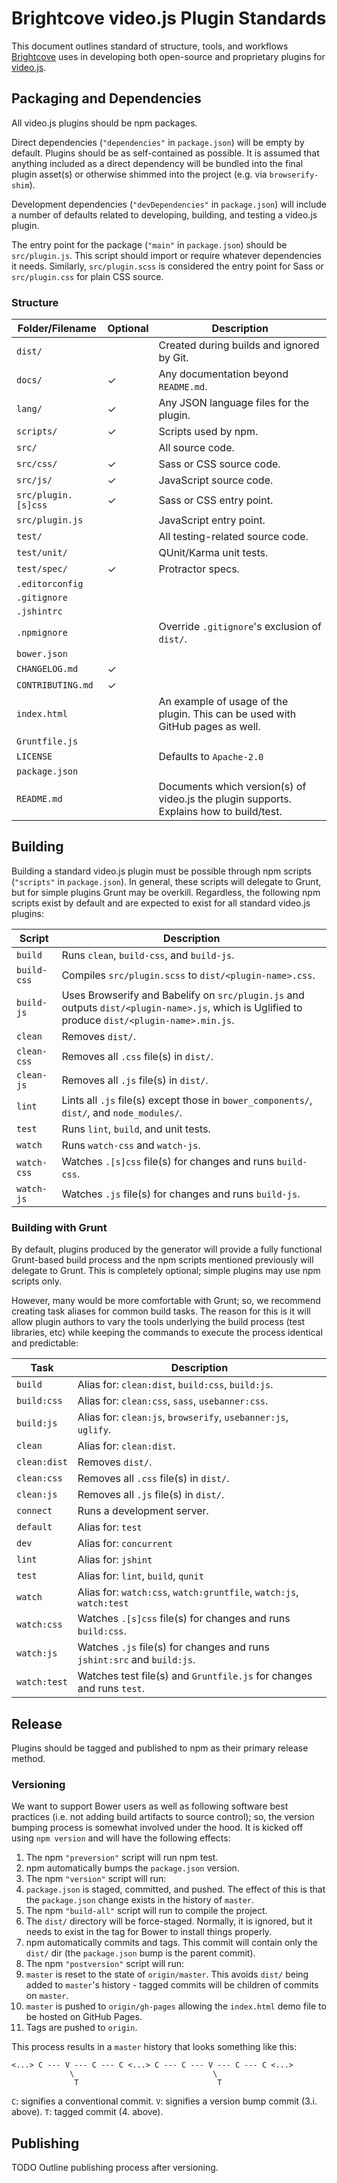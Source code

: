 # Brightcove video.js Plugin Standards

This document outlines standard of structure, tools, and workflows [Brightcove](https://www.brightcove.com) uses in developing both open-source and proprietary plugins for [video.js](http://videojs.com).

## Packaging and Dependencies

All video.js plugins should be npm packages.

Direct dependencies (`"dependencies"` in `package.json`) will be empty by default. Plugins should be as self-contained as possible. It is assumed that anything included as a direct dependency will be bundled into the final plugin asset(s) or otherwise shimmed into the project (e.g. via `browserify-shim`).

Development dependencies (`"devDependencies"` in `package.json`) will include a number of defaults related to developing, building, and testing a video.js plugin.

The entry point for the package (`"main"` in `package.json`) should be `src/plugin.js`. This script should import or require whatever dependencies it needs. Similarly, `src/plugin.scss` is considered the entry point for Sass or `src/plugin.css` for plain CSS source.

### Structure

Folder/Filename     | Optional | Description
------------------- | -------- | -----------
`dist/`             |          | Created during builds and ignored by Git.
`docs/`             | ✓        | Any documentation beyond `README.md`.
`lang/`             | ✓        | Any JSON language files for the plugin.
`scripts/`          | ✓        | Scripts used by npm.
`src/`              |          | All source code.
`src/css/`          | ✓        | Sass or CSS source code.
`src/js/`           | ✓        | JavaScript source code.
`src/plugin.[s]css` | ✓        | Sass or CSS entry point.
`src/plugin.js`     |          | JavaScript entry point.
`test/`             |          | All testing-related source code.
`test/unit/`        |          | QUnit/Karma unit tests.
`test/spec/`        | ✓        | Protractor specs.
`.editorconfig`     |          |
`.gitignore`        |          |
`.jshintrc`         |          |
`.npmignore`        |          | Override `.gitignore`'s exclusion of `dist/`.
`bower.json`        |          |
`CHANGELOG.md`      | ✓        | 
`CONTRIBUTING.md`   | ✓        |
`index.html`        |          | An example of usage of the plugin. This can be used with GitHub pages as well.
`Gruntfile.js`      |          |
`LICENSE`           |          | Defaults to `Apache-2.0`
`package.json`      |          |
`README.md`         |          | Documents which version(s) of video.js the plugin supports. Explains how to build/test.

## Building

Building a standard video.js plugin must be possible through npm scripts (`"scripts"` in `package.json`). In general, these scripts will delegate to Grunt, but for simple plugins Grunt may be overkill. Regardless, the following npm scripts exist by default and are expected to exist for all standard video.js plugins:

Script      | Description
----------- | -----------
`build`     | Runs `clean`, `build-css`, and `build-js`.
`build-css` | Compiles `src/plugin.scss` to `dist/<plugin-name>.css`.
`build-js`  | Uses Browserify and Babelify on `src/plugin.js` and outputs `dist/<plugin-name>.js`, which is Uglified to produce `dist/<plugin-name>.min.js`.
`clean`     | Removes `dist/`.
`clean-css` | Removes all `.css` file(s) in `dist/`.
`clean-js`  | Removes all `.js` file(s) in `dist/`.
`lint`      | Lints all `.js` file(s) except those in `bower_components/`, `dist/`, and `node_modules/`.
`test`      | Runs `lint`, `build`, and unit tests.
`watch`     | Runs `watch-css` and `watch-js`.
`watch-css` | Watches `.[s]css` file(s) for changes and runs `build-css`.
`watch-js`  | Watches `.js` file(s) for changes and runs `build-js`.

### Building with Grunt

By default, plugins produced by the generator will provide a fully functional Grunt-based build process and the npm scripts mentioned previously will delegate to Grunt. This is completely optional; simple plugins may use npm scripts only.

However, many would be more comfortable with Grunt; so, we recommend creating task aliases for common build tasks. The reason for this is it will allow plugin authors to vary the tools underlying the build process (test libraries, etc) while keeping the commands to execute the process identical and predictable:

Task         | Description
------------ | -----------
`build`      | Alias for: `clean:dist`, `build:css`, `build:js`.
`build:css`  | Alias for: `clean:css`, `sass`, `usebanner:css`.
`build:js`   | Alias for: `clean:js`, `browserify`, `usebanner:js`, `uglify`.
`clean`      | Alias for: `clean:dist`.
`clean:dist` | Removes `dist/`.
`clean:css`  | Removes all `.css` file(s) in `dist/`.
`clean:js`   | Removes all `.js` file(s) in `dist/`.
`connect`    | Runs a development server.
`default`    | Alias for: `test`
`dev`        | Alias for: `concurrent`
`lint`       | Alias for: `jshint`
`test`       | Alias for: `lint`, `build`, `qunit`
`watch`      | Alias for: `watch:css`, `watch:gruntfile`, `watch:js`, `watch:test`
`watch:css`  | Watches `.[s]css` file(s) for changes and runs `build:css`.
`watch:js`   | Watches `.js` file(s) for changes and runs `jshint:src` and `build:js`.
`watch:test` | Watches test file(s) and `Gruntfile.js` for changes and runs `test`.

## Release

Plugins should be tagged and published to npm as their primary release method.

### Versioning

We want to support Bower users as well as following software best practices (i.e. not adding build artifacts to source control); so, the version bumping process is somewhat involved under the hood. It is kicked off using `npm version` and will have the following effects:

1. The npm `"preversion"` script will run npm test.
1. npm automatically bumps the `package.json` version.
1. The npm `"version"` script will run:
  1. `package.json` is staged, committed, and pushed. The effect of this is that the `package.json` change exists in the history of `master`.
  1. The npm `"build-all"` script will run to compile the project.
  1. The `dist/` directory will be force-staged. Normally, it is ignored, but it needs to exist in the tag for Bower to install things properly.
1. npm automatically commits and tags. This commit will contain only the `dist/` dir (the `package.json` bump is the parent commit).
1. The npm `"postversion"` script will run:
  1. `master` is reset to the state of `origin/master`. This avoids `dist/` being added to `master`'s history - tagged commits will be children of commits on `master`.
  1. `master` is pushed to `origin/gh-pages` allowing the `index.html` demo file to be hosted on GitHub Pages.
  1. Tags are pushed to `origin`.

This process results in a `master` history that looks something like this:

```
<...> C --- V --- C --- C <...> C --- C --- V --- C --- C <...>
             \                               \
              T                               T
```

`C`: signifies a conventional commit.
`V`: signifies a version bump commit (3.i. above).
`T`: tagged commit (4. above).

## Publishing

TODO Outline publishing process after versioning.
